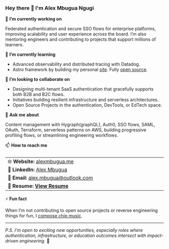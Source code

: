 <!--
**asce1062/asce1062** is a ✨ _special_ ✨ repository because its `README.md` (this file) appears on your GitHub profile.

Here are some ideas to get you started:

- 🔭 I’m currently working on ...
- 🌱 I’m currently learning ...
- 👯 I’m looking to collaborate on ...
- 🤔 I’m looking for help with ...
- 💬 Ask me about ...
- 📫 How to reach me: ...
- 😄 Pronouns: ...
- ⚡ Fun fact: ...
-->

### Hey there 👋 I'm Alex Mbugua Ngugi

🔭 **I’m currently working on**

Federated authentication and secure SSO flows for enterprise platforms, improving scalability and user experience across the board. I’m also mentoring engineers and contributing to projects that support millions of learners.

🌱 **I’m currently learning**

- Advanced observability and distributed tracing with Datadog.
- Astro framework by building my personal [site](https://alexmbugua.me/). Fully [open source](https://github.com/asce1062/asce1062/tree/main/asce1062).

👯 **I’m looking to collaborate on**

- Designing multi-tenant SaaS authentication that gracefully supports both B2B and B2C flows.
- Initiatives building resilient infrastructure and serverless architectures.
- Open Source Projects in the authentication, DevTools, or EdTech space.

💬 **Ask me about**

Content management with Hygraph(graphQL), Auth0, SSO flows, SAML, OAuth, Terraform, serverless patterns on AWS, building progressive profiling flows, or streamlining engineering workflows.

📫 **How to reach me**

<table style="display: flex; flex-direction: column;">
  <tbody>
    <tr>
      <td>
        <div>
          🌐 <strong>Website:</strong> <a href="https://alexmbugua.me/">alexmbugua.me</a>
        </div>
      </td>
    </tr>
    <tr>
      <td>
        <div>
          💼 <strong>LinkedIn:</strong>
          <a href="https://www.linkedin.com/in/alex-mbugua/">Alex Mbugua</a>
        </div>
      </td>
    </tr>
    <tr>
      <td>
        <div>
          📧 <strong>Email:</strong>
          <a href="mailto:alex.mbugua@outlook.com">alex.mbugua@outlook.com</a>
        </div>
      </td>
    </tr>
    <tr>
      <td>
        <div>
          📄 <strong>Resume:</strong>
          <a
            style="font-weight: bold"
            href="asce1062/public/Alex Mbugua Ngugi - Resume.pdf"
            target="_blank"
            rel="noopener noreferrer"
          >
            View Resume
          </a>
        </div>
      </td>
    </tr>
  </tbody>
</table>

⚡ **Fun fact**

When I’m not contributing to open source projects or reverse engineering things for fun, I [compose chip music](https://asce1062.github.io/).

---
*P.S. I’m open to exciting new opportunities, especially roles where authentication, infrastructure, or education outcomes intersect with impact-driven engineering.* 🚀
